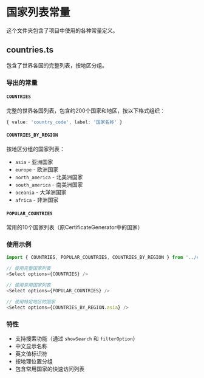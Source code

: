 # 国家列表常量

这个文件夹包含了项目中使用的各种常量定义。

## countries.ts

包含了世界各国的完整列表，按地区分组。

### 导出的常量

#### `COUNTRIES`
完整的世界各国列表，包含约200个国家和地区，按以下格式组织：
```typescript
{ value: 'country_code', label: '国家名称' }
```

#### `COUNTRIES_BY_REGION`
按地区分组的国家列表：
- `asia` - 亚洲国家
- `europe` - 欧洲国家
- `north_america` - 北美洲国家
- `south_america` - 南美洲国家
- `oceania` - 大洋洲国家
- `africa` - 非洲国家

#### `POPULAR_COUNTRIES`
常用的10个国家列表（原CertificateGenerator中的国家）

### 使用示例

```typescript
import { COUNTRIES, POPULAR_COUNTRIES, COUNTRIES_BY_REGION } from '../constants/countries';

// 使用完整国家列表
<Select options={COUNTRIES} />

// 使用常用国家列表
<Select options={POPULAR_COUNTRIES} />

// 使用特定地区的国家
<Select options={COUNTRIES_BY_REGION.asia} />
```

### 特性

- 支持搜索功能（通过 `showSearch` 和 `filterOption`）
- 中文显示名称
- 英文值标识符
- 按地理位置分组
- 包含常用国家的快速访问列表